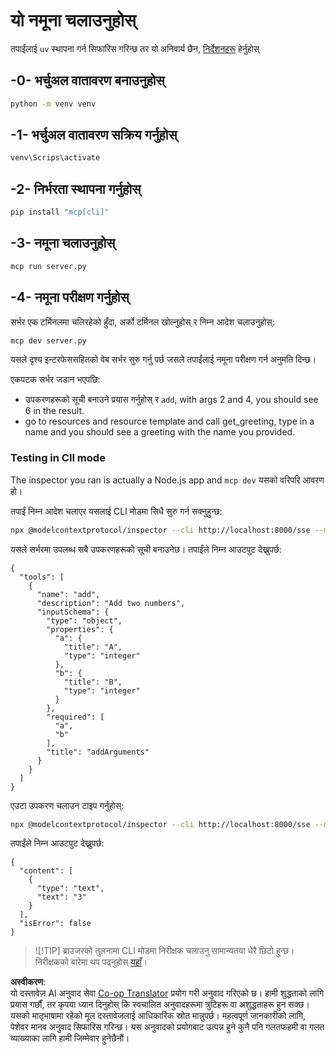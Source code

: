 <!--
CO_OP_TRANSLATOR_METADATA:
{
  "original_hash": "d700e180ce74b2675ce51a567a36c9e4",
  "translation_date": "2025-05-17T12:01:49+00:00",
  "source_file": "03-GettingStarted/05-sse-server/solution/python/README.md",
  "language_code": "ne"
}
-->
# यो नमूना चलाउनुहोस्

तपाईंलाई `uv` स्थापना गर्न सिफारिस गरिन्छ तर यो अनिवार्य छैन, [निर्देशनहरू](https://docs.astral.sh/uv/#highlights) हेर्नुहोस्

## -0- भर्चुअल वातावरण बनाउनुहोस्

```bash
python -m venv venv
```

## -1- भर्चुअल वातावरण सक्रिय गर्नुहोस्

```bash
venv\Scrips\activate
```

## -2- निर्भरता स्थापना गर्नुहोस्

```bash
pip install "mcp[cli]"
```

## -3- नमूना चलाउनुहोस्

```bash
mcp run server.py
```

## -4- नमूना परीक्षण गर्नुहोस्

सर्भर एक टर्मिनलमा चलिरहेको हुँदा, अर्को टर्मिनल खोल्नुहोस् र निम्न आदेश चलाउनुहोस्:

```bash
mcp dev server.py
```

यसले दृश्य इन्टरफेससहितको वेब सर्भर सुरु गर्नु पर्छ जसले तपाईंलाई नमूना परीक्षण गर्न अनुमति दिन्छ।

एकपटक सर्भर जडान भएपछि:

- उपकरणहरूको सूची बनाउने प्रयास गर्नुहोस् र `add`, with args 2 and 4, you should see 6 in the result.
- go to resources and resource template and call get_greeting, type in a name and you should see a greeting with the name you provided.

### Testing in ClI mode

The inspector you ran is actually a Node.js app and `mcp dev` यसको वरिपरि आवरण हो।

तपाईं निम्न आदेश चलाएर यसलाई CLI मोडमा सिधै सुरु गर्न सक्नुहुन्छ:

```bash
npx @modelcontextprotocol/inspector --cli http://localhost:8000/sse --method tools/list
```

यसले सर्भरमा उपलब्ध सबै उपकरणहरूको सूची बनाउनेछ। तपाईंले निम्न आउटपुट देख्नुपर्छ:

```text
{
  "tools": [
    {
      "name": "add",
      "description": "Add two numbers",
      "inputSchema": {
        "type": "object",
        "properties": {
          "a": {
            "title": "A",
            "type": "integer"
          },
          "b": {
            "title": "B",
            "type": "integer"
          }
        },
        "required": [
          "a",
          "b"
        ],
        "title": "addArguments"
      }
    }
  ]
}
```

एउटा उपकरण चलाउन टाइप गर्नुहोस्:

```bash
npx @modelcontextprotocol/inspector --cli http://localhost:8000/sse --method tools/call --tool-name add --tool-arg a=1 --tool-arg b=2
```

तपाईंले निम्न आउटपुट देख्नुपर्छ:

```text
{
  "content": [
    {
      "type": "text",
      "text": "3"
    }
  ],
  "isError": false
}
```

> ![!TIP]
> ब्राउजरको तुलनामा CLI मोडमा निरीक्षक चलाउनु सामान्यतया धेरै छिटो हुन्छ।
> निरीक्षकको बारेमा थप पढ्नुहोस् [यहाँ](https://github.com/modelcontextprotocol/inspector)।

**अस्वीकरण**:  
यो दस्तावेज़ AI अनुवाद सेवा [Co-op Translator](https://github.com/Azure/co-op-translator) प्रयोग गरी अनुवाद गरिएको छ। हामी शुद्धताको लागि प्रयास गर्छौं, तर कृपया ध्यान दिनुहोस् कि स्वचालित अनुवादहरूमा त्रुटिहरू वा अशुद्धताहरू हुन सक्छ। यसको मातृभाषामा रहेको मूल दस्तावेजलाई आधिकारिक स्रोत मान्नुपर्छ। महत्वपूर्ण जानकारीको लागि, पेशेवर मानव अनुवाद सिफारिस गरिन्छ। यस अनुवादको प्रयोगबाट उत्पन्न हुने कुनै पनि गलतफहमी वा गलत व्याख्याका लागि हामी जिम्मेवार हुनेछैनौं।